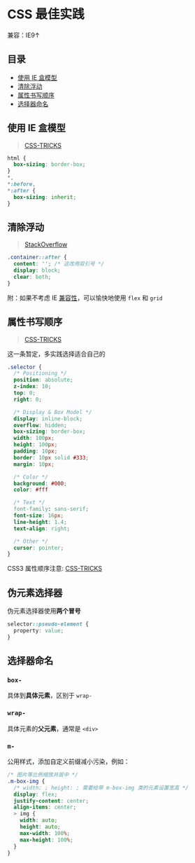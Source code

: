 # CSS 最佳实践

兼容：IE9↑

## 目录

- [使用 IE 盒模型](#使用-ie-盒模型)
- [清除浮动](#清除浮动)
- [属性书写顺序](#属性书写顺序)
- [选择器命名](#选择器命名)

## 使用 IE 盒模型

> [CSS-TRICKS](https://css-tricks.com/inheriting-box-sizing-probably-slightly-better-best-practice/)

```css
html {
  box-sizing: border-box;
}
*,
*:before,
*:after {
  box-sizing: inherit;
}
```

## 清除浮动

> [StackOverflow](https://stackoverflow.com/questions/211383/what-methods-of-clearfix-can-i-use/1633170#1633170)

```css
.container::after {
  content: ''; /* 这改用双引号 */
  display: block;
  clear: both;
}
```

附：如果不考虑 IE [兼容性](https://caniuse.com/#search=flexbox)，可以愉快地使用 `flex` 和 `grid`

## 属性书写顺序

> [CSS-TRICKS](https://css-tricks.com/poll-results-how-do-you-order-your-css-properties/)

这一条暂定，多实践选择适合自己的

```css
.selector {
  /* Positioning */
  position: absolute;
  z-index: 10;
  top: 0;
  right: 0;

  /* Display & Box Model */
  display: inline-block;
  overflow: hidden;
  box-sizing: border-box;
  width: 100px;
  height: 100px;
  padding: 10px;
  border: 10px solid #333;
  margin: 10px;

  /* Color */
  background: #000;
  color: #fff

  /* Text */
  font-family: sans-serif;
  font-size: 16px;
  line-height: 1.4;
  text-align: right;

  /* Other */
  cursor: pointer;
}
```

CSS3 属性顺序注意: [CSS-TRICKS](https://css-tricks.com/ordering-css3-properties/)

## 伪元素选择器

伪元素选择器使用**两个冒号**

```css
selector::pseudo-element {
  property: value;
}
```

## 选择器命名

### `box-`

具体到**具体元素**，区别于 `wrap-`

### `wrap-`

具体元素的**父元素**，通常是 `<div>`

### `m-`

公用样式，添加自定义前缀减小污染，例如：

```css
/* 图片等比例缩放并居中 */
.m-box-img {
  /* width: ; height: ; 需要给带 m-box-img 类的元素设置宽高 */
  display: flex;
  justify-content: center;
  align-items: center;
  > img {
    width: auto;
    height: auto;
    max-width: 100%;
    max-height: 100%;
  }
}
```
